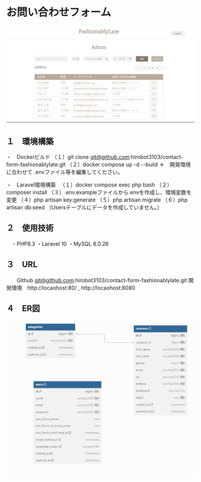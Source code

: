 # お問い合わせフォーム
<img src="./sss.jpg">

## １　環境構築
・　Dockerビルド
  （１）git clone git@github.com:hirobot3103/contact-form-fashionablylate.git
  （２）docker compose up -d --build
   ＊　開発環境に合わせて .envファイル等を編集してください。

・　Laravel環境構築
　（１）docker compose exec php bash
  （２）composer install
  （３）.env.exampleファイルから.envを作成し、環境変数を変更
  （４）php artisan key:generate
  （５）php artisan migrate
  （６）php artisan db:seed （Usersテーブルにデータを作成していません。）

## ２　使用技術
　・PHP8.3
  ・Laravel 10
  ・MySQL 8.0.26

## ３　URL
　　Github git@github.com:hirobot3103/contact-form-fashionablylate.git
    開発環境　http://locaohost:80/ , http://locaohost:8080

## ４　ER図
<img src="./zzz.jpg">
